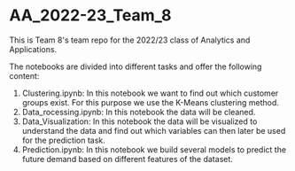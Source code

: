 # AA_2022-23_Team_8
This is Team 8's team repo for the 2022/23 class of Analytics and Applications.

The notebooks are divided into different tasks and offer the following content:

1. Clustering.ipynb: In this notebook we want to find out which customer groups exist. For this purpose we use the K-Means clustering method.
2. Data_rocessing.ipynb: In this notebook the data will be cleaned.
3. Data_Visualization: In this notebook the data will be visualized to understand the data and find out which variables can then later be used for the prediction task.
4. Prediction.ipynb: In this notebook we build several models to predict the future demand based on different features of the dataset.

